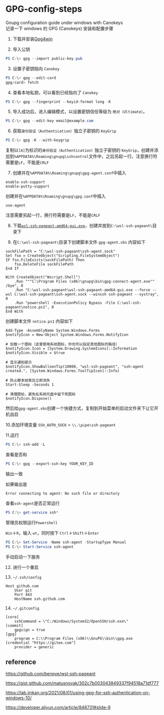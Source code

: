 # GPG-config-steps

Gnupg configuration guide under windows with Canokeys  
记录一下 windows 的 GPG (Canokeys) 安装和配置步骤

1. 下载并安装[Gpg4win](https://gpg4win.org/get-gpg4win.html)

2. 导入公钥
```powershell
PS C:\> gpg --import public-key.pub
```

3. 设置子密钥指向 `Canokey`
```powershell
PS C:\> gpg --edit-card
gpg/card> fetch
```

4. 查看本地私钥，可以看到已经指向了 `Canokey`
```powershell
PS C:\> gpg --fingerprint --keyid-format long -K
```

5. 导入成功后，进入编辑模式，以设置密钥信任等级为 `绝对（Ultimate）`。
```powershell
PS C:\> gpg --edit-key email@example.com
```

6. 获取`身份验证（Authentication）`独立子密钥的 `KeyGrip`
```powershell
PS C:\> gpg -K --with-keygrip
```
复制以`[A]`为标识的`身份验证（Authentication）`独立子密钥的 `KeyGrip`，创建并添加到`%APPDATA%\Roaming\gnupg\sshcontrol`文件中，之后另起一行。注意换行符需要是`LF`，不能是`CRLF`

7. 创建并在`%APPDATA%\Roaming\gnupg\gpg-agent.conf`中插入
```
enable-ssh-support
enable-putty-support
```
创建并在`%APPDATA%\Roaming\gnupg\gpg.conf`中插入
```
use-agent
```
注意需要另起一行，换行符需要是`LF`，不能是`CRLF`

8. 下载[`wsl-ssh-pageant-amd64-gui.exe`](https://github.com/benpye/wsl-ssh-pageant/releases)，创建并放到`C:\wsl-ssh-pageant\`目录下

9. 在`C:\wsl-ssh-pageant\`目录下创建脚本文件 `gpg-agent.vbs` 内容如下
```
sockFilePath = "C:\wsl-ssh-pageant\ssh-agent.sock"
Set fso = CreateObject("Scripting.FileSystemObject")
IF fso.FileExists(sockFilePath) Then
    fso.DeleteFile sockFilePath
End If

With CreateObject("Wscript.Shell")
    .Run """C:\Program Files (x86)\gnupg\bin\gpg-connect-agent.exe"" /bye", 0
    .Run "C:\wsl-ssh-pageant\wsl-ssh-pageant-amd64-gui.exe --force --wsl C:\wsl-ssh-pageant\ssh-agent.sock --winssh ssh-pageant --systray", 0
    .Run "powershell -ExecutionPolicy Bypass -File C:\wsl-ssh-pageant\notice.ps1", 0
End With
```

创建脚本文件 `notice.ps1` 内容如下
```
Add-Type -AssemblyName System.Windows.Forms
$notifyIcon = New-Object System.Windows.Forms.NotifyIcon

# 加载一个图标（这里使用系统图标，你也可以指定其他图标的路径）
$notifyIcon.Icon = [System.Drawing.SystemIcons]::Information
$notifyIcon.Visible = $true

# 显示通知提示
$notifyIcon.ShowBalloonTip(10000, "wsl-ssh-pageant", "ssh-agent created.", [System.Windows.Forms.ToolTipIcon]::Info)

# 防止脚本结束后立即消失
Start-Sleep -Seconds 1

# 清理图标，避免在系统托盘中留下死图标
$notifyIcon.Dispose()
```

然后给`gpg-agent.vbs`创建一个快捷方式，复制到开始菜单的启动文件夹下让它开机自启

10.添加环境变量 `SSH_AUTH_SOCK` = `\\.\pipe\ssh-pageant`

11.运行
```powershell
PS C:\> ssh-add -L 
```

查看是否和
```powershell
PS C:\> gpg --export-ssh-key YOUR_KEY_ID 
```

输出一致

如果输出是

```
Error connecting to agent: No such file or directory 
```

查看`ssh-agent`是否正常运行

```powershell
PS C:\> get-service ssh* 
```

管理员权限运行`Powershell`

`Win`＋`R`，输入 `wt`，同时按下 `Ctrl`＋`Shift`＋`Enter`

```powershell
PS C:\> Set-Service -Name ssh-agent -StartupType Manual
PS C:\> Start-Service ssh-agent
```
手动启动一下服务

12. 进行一个重启

13. `~/.ssh/config`

```
Host github.com
    User git
    Port 443
    HostName ssh.github.com
```

14. `~/.gitconfig`

```
[core]
	sshCommand = \"C:/Windows/System32/OpenSSH/ssh.exe\"
[commit]
	gpgsign = true
[gpg]
	program = C:\\Program Files (x86)\\GnuPG\\bin\\gpg.exe
[credential "https://gitee.com"]
	provider = generic
```

## reference

https://github.com/benpye/wsl-ssh-pageant

https://gist.github.com/matusnovak/302c7b003043849337f94518a71df777

https://lab.jinkan.org/2021/08/01/using-gpg-for-ssh-authentication-on-windows-10/

https://developer.aliyun.com/article/848731#slide-9